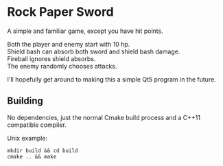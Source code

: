 # Rock Paper Sword

A simple and familiar game, except you have hit points.

Both the player and enemy start with 10 hp.\
Shield bash can absorb both sword and shield bash damage.\
Fireball ignores shield absorbs.\
The enemy randomly chooses attacks.

I'll hopefully get around to making this a simple Qt5 program in the future.

## Building

No dependencies, just the normal Cmake build process and a C++11 compatible compiler.

Unix example:

```shell
mkdir build && cd build
cmake .. && make
```
